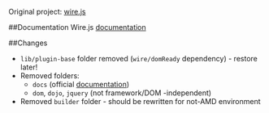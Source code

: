 Original project: [wire.js](https://github.com/cujojs/wire)

##Documentation
Wire.js [documentation](https://github.com/cujojs/wire/tree/master/docs)

##Changes
+ `lib/plugin-base` folder removed (`wire/domReady` dependency) - restore later!
+ Removed folders: 
    - `docs` (official [documentation](https://github.com/cujojs/wire/tree/master/docs))
    - `dom`, `dojo`, `jquery` (not framework/DOM -independent)
+ Removed `builder` folder - should be rewritten for not-AMD environment
